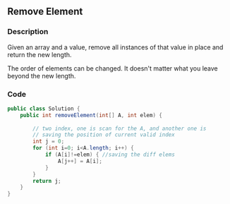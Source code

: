 ## Remove Element

### Description
Given an array and a value, remove all instances of that value in place and return the new length.

The order of elements can be changed. It doesn't matter what you leave beyond the new length.

### Code
```java
public class Solution {
    public int removeElement(int[] A, int elem) {
        
        // two index, one is scan for the A, and another one is 
        // saving the position of current valid index
        int j = 0;
        for (int i=0; i<A.length; i++) {
            if (A[i]!=elem) { //saving the diff elems
                A[j++] = A[i];
            }
        }
        return j;
    }
}
```